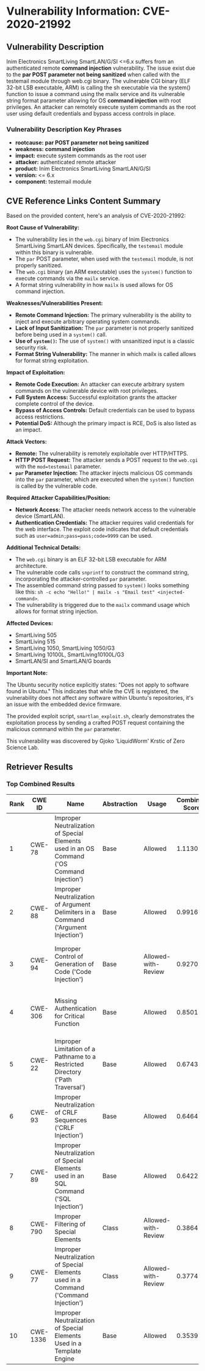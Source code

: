 # Vulnerability Information: CVE-2020-21992

## Vulnerability Description
Inim Electronics SmartLiving SmartLAN/G/SI <=6.x suffers from an authenticated remote **command injection** vulnerability. The issue exist due to the **par POST parameter not being sanitized** when called with the testemail module through web.cgi binary. The vulnerable CGI binary (ELF 32-bit LSB executable, ARM) is calling the sh executable via the system() function to issue a command using the mailx service and its vulnerable string format parameter allowing for OS **command injection** with root privileges. An attacker can remotely execute system commands as the root user using default credentials and bypass access controls in place.

### Vulnerability Description Key Phrases
- **rootcause:** **par POST parameter not being sanitized**
- **weakness:** **command injection**
- **impact:** execute system commands as the root user
- **attacker:** authenticated remote attacker
- **product:** Inim Electronics SmartLiving SmartLAN/G/SI
- **version:** <= 6.x
- **component:** testemail module

## CVE Reference Links Content Summary
Based on the provided content, here's an analysis of CVE-2020-21992:

**Root Cause of Vulnerability:**

*   The vulnerability lies in the `web.cgi` binary of Inim Electronics SmartLiving SmartLAN devices. Specifically, the `testemail` module within this binary is vulnerable.
*   The `par` POST parameter, when used with the `testemail` module, is not properly sanitized.
*   The `web.cgi` binary (an ARM executable) uses the `system()` function to execute commands via the `mailx` service.
*   A format string vulnerability in how `mailx` is used allows for OS command injection.

**Weaknesses/Vulnerabilities Present:**

*   **Remote Command Injection:**  The primary vulnerability is the ability to inject and execute arbitrary operating system commands.
*   **Lack of Input Sanitization:** The `par` parameter is not properly sanitized before being used in a `system()` call.
*   **Use of `system()`:** The use of `system()` with unsanitized input is a classic security risk.
*   **Format String Vulnerability:** The manner in which mailx is called allows for format string exploitation.

**Impact of Exploitation:**

*   **Remote Code Execution:** An attacker can execute arbitrary system commands on the vulnerable device with root privileges.
*   **Full System Access:**  Successful exploitation grants the attacker complete control of the device.
*   **Bypass of Access Controls:** Default credentials can be used to bypass access restrictions.
*   **Potential DoS:** Although the primary impact is RCE, DoS is also listed as an impact.

**Attack Vectors:**

*   **Remote:** The vulnerability is remotely exploitable over HTTP/HTTPS.
*   **HTTP POST Request:**  The attacker sends a POST request to the `web.cgi` with the `mod=testemail` parameter.
*   **`par` Parameter Injection:** The attacker injects malicious OS commands into the `par` parameter, which are executed when the `system()` function is called by the vulnerable code.

**Required Attacker Capabilities/Position:**

*   **Network Access:** The attacker needs network access to the vulnerable device (SmartLAN).
*   **Authentication Credentials:** The attacker requires valid credentials for the web interface. The exploit code indicates that default credentials such as `user=admin;pass=pass;code=9999` can be used.

**Additional Technical Details:**

*   The `web.cgi` binary is an ELF 32-bit LSB executable for ARM architecture.
*   The vulnerable code calls `snprintf` to construct the command string, incorporating the attacker-controlled `par` parameter.
*   The assembled command string passed to `system()` looks something like this: `sh -c echo "Hello!" | mailx -s "Email test" <injected-command>`.
*   The vulnerability is triggered due to the `mailx` command usage which allows for format string injection.

**Affected Devices:**

*   SmartLiving 505
*   SmartLiving 515
*   SmartLiving 1050, SmartLiving 1050/G3
*   SmartLiving 10100L, SmartLiving10100L/G3
*   SmartLAN/SI and SmartLAN/G boards

**Important Note:**

The Ubuntu security notice explicitly states: "Does not apply to software found in Ubuntu." This indicates that while the CVE is registered, the vulnerability does not affect any software within Ubuntu's repositories, it's an issue with the embedded device firmware.

The provided exploit script, `smartlan_exploit.sh`, clearly demonstrates the exploitation process by sending a crafted POST request containing the malicious command within the `par` parameter.

This vulnerability was discovered by Gjoko 'LiquidWorm' Krstic of Zero Science Lab.

## Retriever Results

### Top Combined Results

| Rank | CWE ID | Name | Abstraction | Usage | Combined Score | Retrievers | Individual Scores |
|------|--------|------|-------------|-------|---------------|------------|-------------------|
| 1 | CWE-78 | Improper Neutralization of Special Elements used in an OS Command ('OS Command Injection') | Base | Allowed | 1.1130 | dense, sparse, graph | dense: 0.640, sparse: 0.761, graph: 1.000 |
| 2 | CWE-88 | Improper Neutralization of Argument Delimiters in a Command ('Argument Injection') | Base | Allowed | 0.9916 | dense, sparse, graph | dense: 0.562, sparse: 0.701, graph: 0.865 |
| 3 | CWE-94 | Improper Control of Generation of Code ('Code Injection') | Base | Allowed-with-Review | 0.9270 | dense, sparse, graph | dense: 0.592, sparse: 0.657, graph: 0.836 |
| 4 | CWE-306 | Missing Authentication for Critical Function | Base | Allowed | 0.8501 | dense, sparse, graph | dense: 0.580, sparse: 0.640, graph: 0.541 |
| 5 | CWE-22 | Improper Limitation of a Pathname to a Restricted Directory ('Path Traversal') | Base | Allowed | 0.6743 | sparse, graph | sparse: 0.660, graph: 0.830 |
| 6 | CWE-93 | Improper Neutralization of CRLF Sequences ('CRLF Injection') | Base | Allowed | 0.6464 | dense, sparse | dense: 0.563, sparse: 0.637 |
| 7 | CWE-89 | Improper Neutralization of Special Elements used in an SQL Command ('SQL Injection') | Base | Allowed | 0.6422 | sparse, graph | sparse: 0.660, graph: 0.740 |
| 8 | CWE-790 | Improper Filtering of Special Elements | Class | Allowed-with-Review | 0.3864 | dense, sparse | dense: 0.584, sparse: 0.639 |
| 9 | CWE-77 | Improper Neutralization of Special Elements used in a Command ('Command Injection') | Class | Allowed-with-Review | 0.3774 | dense, sparse | dense: 0.594, sparse: 0.604 |
| 10 | CWE-1336 | Improper Neutralization of Special Elements Used in a Template Engine | Base | Allowed | 0.3539 | sparse | sparse: 0.619 |

